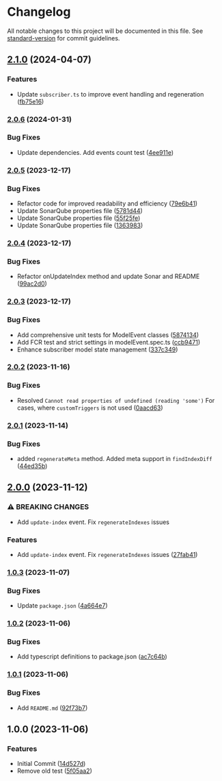 # Changelog

All notable changes to this project will be documented in this file. See [standard-version](https://github.com/conventional-changelog/standard-version) for commit guidelines.

## [2.1.0](https://github.com/elion-project/syncron/compare/v2.0.6...v2.1.0) (2024-04-07)


### Features

* Update `subscriber.ts` to improve event handling and regeneration ([fb75e16](https://github.com/elion-project/syncron/commit/fb75e16cff9ebb105054d7aa245318913f0c3a31))

### [2.0.6](https://github.com/elion-project/syncron/compare/v2.0.5...v2.0.6) (2024-01-31)


### Bug Fixes

* Update dependencies. Add events count test ([4ee911e](https://github.com/elion-project/syncron/commit/4ee911eb924ed1a7fa7865bffe60670773cc06cd))

### [2.0.5](https://github.com/elion-project/syncron/compare/v2.0.4...v2.0.5) (2023-12-17)


### Bug Fixes

* Refactor code for improved readability and efficiency ([79e6b41](https://github.com/elion-project/syncron/commit/79e6b41f2366fbc673a54f929fdfd861ac6b9939))
* Update SonarQube properties file ([5781d44](https://github.com/elion-project/syncron/commit/5781d4443d28b0d6895497f2eaadb333147c04f7))
* Update SonarQube properties file ([55f25fe](https://github.com/elion-project/syncron/commit/55f25fef34f33955d794e8ba29c75c1058a0614e))
* Update SonarQube properties file ([1363983](https://github.com/elion-project/syncron/commit/13639838d137198be5e98406ed153191626b5753))

### [2.0.4](https://github.com/elion-project/syncron/compare/v2.0.3...v2.0.4) (2023-12-17)


### Bug Fixes

* Refactor onUpdateIndex method and update Sonar and README ([99ac2d0](https://github.com/elion-project/syncron/commit/99ac2d084a0147ec06c2e4050ed5c19602e4c478))

### [2.0.3](https://github.com/elion-project/syncron/compare/v2.0.2...v2.0.3) (2023-12-17)


### Bug Fixes

* Add comprehensive unit tests for ModelEvent classes ([5874134](https://github.com/elion-project/syncron/commit/5874134e5a6732ab5c8f7704bbfdb0bddace73e7))
* Add FCR test and strict settings in modelEvent.spec.ts ([ccb9471](https://github.com/elion-project/syncron/commit/ccb9471987661f6777205e0ed9de12fa973d8f63))
* Enhance subscriber model state management ([337c349](https://github.com/elion-project/syncron/commit/337c349163536921f0cbd66b84f09b7c73f9290f))

### [2.0.2](https://github.com/elion-project/syncron/compare/v2.0.1...v2.0.2) (2023-11-16)


### Bug Fixes

* Resolved `Cannot read properties of undefined (reading 'some')` For cases, where `customTriggers` is not used ([0aacd63](https://github.com/elion-project/syncron/commit/0aacd63204b1e85aa7e28238c7f55d259afeda9f))

### [2.0.1](https://github.com/elion-project/syncron/compare/v2.0.0...v2.0.1) (2023-11-14)


### Bug Fixes

* added `regenerateMeta` method. Added meta support in `findIndexDiff` ([44ed35b](https://github.com/elion-project/syncron/commit/44ed35bda93f799bd12bff7f1e3354e2ddc7dc90))

## [2.0.0](https://github.com/elion-project/syncron/compare/v1.0.3...v2.0.0) (2023-11-12)


### ⚠ BREAKING CHANGES

* Add `update-index` event. Fix `regenerateIndexes` issues

### Features

* Add `update-index` event. Fix `regenerateIndexes` issues ([27fab41](https://github.com/elion-project/syncron/commit/27fab41262939c6a8137a090bb6e2bb91fdf1bd4))

### [1.0.3](https://github.com/elion-project/syncron/compare/v1.0.2...v1.0.3) (2023-11-07)


### Bug Fixes

* Update `package.json` ([4a664e7](https://github.com/elion-project/syncron/commit/4a664e7f3c7ffd416feed4cf747d47abd4f05917))

### [1.0.2](https://github.com/elion-project/syncron/compare/v1.0.1...v1.0.2) (2023-11-06)


### Bug Fixes

* Add typescript definitions to package.json ([ac7c64b](https://github.com/elion-project/syncron/commit/ac7c64ba5525e7661a9e773a5bfaf5b5a9c0df38))

### [1.0.1](https://github.com/elion-project/syncron/compare/v1.0.0...v1.0.1) (2023-11-06)


### Bug Fixes

* Add `README.md` ([92f73b7](https://github.com/elion-project/syncron/commit/92f73b7020d8e193bc7a37b71977fe767583a167))

## 1.0.0 (2023-11-06)


### Features

* Initial Commit ([14d527d](https://github.com/elion-project/syncron/commit/14d527dd8f22df0a22cfc2c5be89d1ffad166567))
* Remove old test ([5f05aa2](https://github.com/elion-project/syncron/commit/5f05aa203941a8a7a76a377d594d0ec9301bb3ef))
